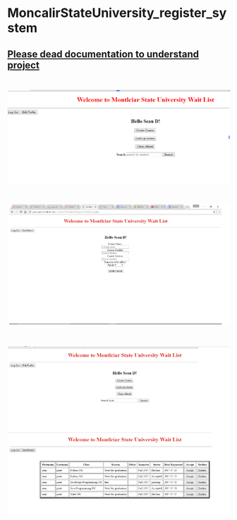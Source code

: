 # MoncalirStateUniversity_register_system
 
 <a href="/Documentaion.pdf"><h2>Please dead documentation to understand project<h2></a>
 
<img src="/MSU database system.png" alt="Alt text" title="MSU Database Project">
<br>
<br>
<img src="/image1.png" alt="Alt text" title="MSU Database Project">
<br>
<br>
<img src="/image2.png" alt="Alt text" title="MSU Database Project">

